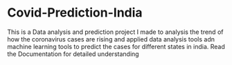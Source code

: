 # Covid-Prediction-India
This is a Data analysis and prediction project I made to analysis the trend of how the coronavirus cases are rising and applied data analysis tools adn machine learning tools to predict the cases for different states in india. Read the Documentation for detailed understanding
